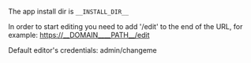 The app install dir is `__INSTALL_DIR__`

In order to start editing you need to add '/edit' to the end of the URL,
for example: <https://__DOMAIN____PATH__/edit>

Default editor's credentials: admin/changeme